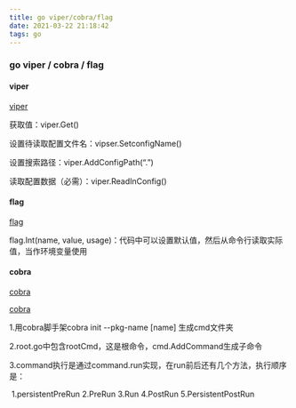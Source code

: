 ```yaml
---
title: go viper/cobra/flag
date: 2021-03-22 21:18:42
tags: go
---
```




### go viper / cobra / flag

#### viper

[viper](https://blog.biezhi.me/2018/10/load-config-with-viper.html)

获取值：viper.Get()

设置待读取配置文件名：vipser.SetconfigName()

设置搜索路径：viper.AddConfigPath(“.”)

读取配置数据（必需）：viper.ReadInConfig()



#### flag

[flag](https://o-my-chenjian.com/2017/09/20/Using-Flag-And-Pflag-With-Golang/)

flag.Int(name, value, usage)：代码中可以设置默认值，然后从命令行读取实际值，当作环境变量使用



#### cobra

[cobra](https://www.qikqiak.com/post/create-cli-app-with-cobra/)

[cobra](https://www.cnblogs.com/sparkdev/p/10856077.html)

1.用cobra脚手架cobra init --pkg-name [name] 生成cmd文件夹

2.root.go中包含rootCmd，这是根命令，cmd.AddCommand生成子命令

3.command执行是通过command.run实现，在run前后还有几个方法，执行顺序是：

​	1.persistentPreRun	2.PreRun	3.Run	4.PostRun	5.PersistentPostRun	